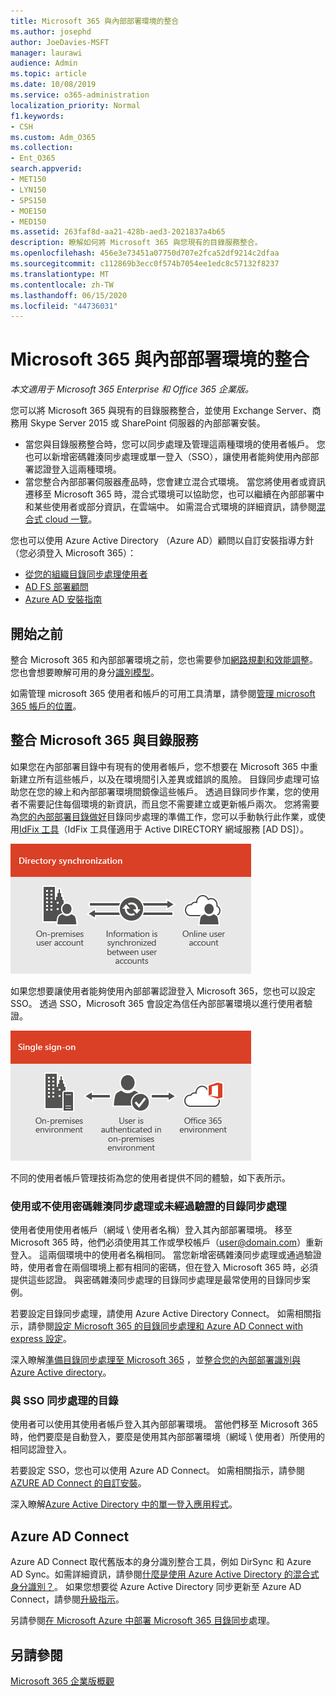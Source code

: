 ```yaml
---
title: Microsoft 365 與內部部署環境的整合
ms.author: josephd
author: JoeDavies-MSFT
manager: laurawi
audience: Admin
ms.topic: article
ms.date: 10/08/2019
ms.service: o365-administration
localization_priority: Normal
f1.keywords:
- CSH
ms.custom: Adm_O365
ms.collection:
- Ent_O365
search.appverid:
- MET150
- LYN150
- SPS150
- MOE150
- MED150
ms.assetid: 263faf8d-aa21-428b-aed3-2021837a4b65
description: 瞭解如何將 Microsoft 365 與您現有的目錄服務整合。
ms.openlocfilehash: 456e3e73451a07750d707e2fca52df9214c2dfaa
ms.sourcegitcommit: c112869b3ecc0f574b7054ee1edc8c57132f8237
ms.translationtype: MT
ms.contentlocale: zh-TW
ms.lasthandoff: 06/15/2020
ms.locfileid: "44736031"
---
```

# <a name="microsoft-365-integration-with-on-premises-environments"></a>Microsoft 365 與內部部署環境的整合

*本文適用于 Microsoft 365 Enterprise 和 Office 365 企業版。*

您可以將 Microsoft 365 與現有的目錄服務整合，並使用 Exchange Server、商務用 Skype Server 2015 或 SharePoint 伺服器的內部部署安裝。
  
 - 當您與目錄服務整合時，您可以同步處理及管理這兩種環境的使用者帳戶。 您也可以新增密碼雜湊同步處理或單一登入（SSO），讓使用者能夠使用內部部署認證登入這兩種環境。
 - 當您整合內部部署伺服器產品時，您會建立混合式環境。 當您將使用者或資訊遷移至 Microsoft 365 時，混合式環境可以協助您，也可以繼續在內部部署中和某些使用者或部分資訊，在雲端中。 如需混合式環境的詳細資訊，請參閱[混合式 cloud 一覽](https://docs.microsoft.com/Office365/Enterprise/hybrid-cloud-overview)。

您也可以使用 Azure Active Directory （Azure AD）顧問以自訂安裝指導方針（您必須登入 Microsoft 365）：

- [從您的組織目錄同步處理使用者](https://aka.ms/aadconnectpwsync)
- [AD FS 部署顧問](https://aka.ms/adfsguidance)
- [Azure AD 安裝指南](https://aka.ms/aadpguidance)
   
## <a name="before-you-begin"></a>開始之前

整合 Microsoft 365 和內部部署環境之前，您也需要參加[網路規劃和效能調整](network-planning-and-performance.md)。 您也會想要瞭解可用的身分[識別模型](about-office-365-identity.md)。 

如需管理 microsoft 365 使用者和帳戶的可用工具清單，請參閱[管理 microsoft 365 帳戶的位置](manage-office-365-accounts.md)。 
  
## <a name="integrate-microsoft-365-with-directory-services"></a>整合 Microsoft 365 與目錄服務
如果您在內部部署目錄中有現有的使用者帳戶，您不想要在 Microsoft 365 中重新建立所有這些帳戶，以及在環境間引入差異或錯誤的風險。 目錄同步處理可協助您在您的線上和內部部署環境間鏡像這些帳戶。 透過目錄同步作業，您的使用者不需要記住每個環境的新資訊，而且您不需要建立或更新帳戶兩次。 您將需要為[您的內部部署目錄做好](prepare-for-directory-synchronization.md)目錄同步處理的準備工作，您可以手動執行此作業，或使用[IdFix 工具](install-and-run-idfix.md)（IdFix 工具僅適用于 Active DIRECTORY 網域服務 [AD DS]）。 
  
![使用目錄同步處理將內部部署和線上使用者帳戶資訊同步處理](media/a64af0d0-9be6-46b1-8727-277e683abf5e.png)
  
如果您想要讓使用者能夠使用內部部署認證登入 Microsoft 365，您也可以設定 SSO。 透過 SSO，Microsoft 365 會設定為信任內部部署環境以進行使用者驗證。
  
![使用單一登入時，在內部部署環境和線上環境中皆可使用相同的帳戶。](media/d76235f2-8a53-405e-b8ef-dfa4cfc208b8.png)
  
不同的使用者帳戶管理技術為您的使用者提供不同的體驗，如下表所示。
 
### <a name="directory-synchronization-with-or-without-password-hash-synchronization-or-pass-through-authentication"></a>使用或不使用密碼雜湊同步處理或未經過驗證的目錄同步處理

使用者使用使用者帳戶（網域 \ 使用者名稱）登入其內部部署環境。 移至 Microsoft 365 時，他們必須使用其工作或學校帳戶（user@domain.com）重新登入。 這兩個環境中的使用者名稱相同。 當您新增密碼雜湊同步處理或通過驗證時，使用者會在兩個環境上都有相同的密碼，但在登入 Microsoft 365 時，必須提供這些認證。 與密碼雜湊同步處理的目錄同步處理是最常使用的目錄同步案例。

若要設定目錄同步處理，請使用 Azure Active Directory Connect。 如需相關指示，請參閱[設定 Microsoft 365 的目錄同步](set-up-directory-synchronization.md)[處理和 Azure AD Connect with express 設定](https://go.microsoft.com/fwlink/p/?LinkId=698537)。

深入瞭解[準備目錄同步處理至 Microsoft 365](prepare-for-directory-synchronization.md) ，並[整合您的內部部署識別與 Azure Active directory](https://go.microsoft.com/fwlink/?LinkId=518101)。

### <a name="directory-synchronization-with-sso"></a>與 SSO 同步處理的目錄

使用者可以使用其使用者帳戶登入其內部部署環境。 當他們移至 Microsoft 365 時，他們要麼是自動登入，要麼是使用其內部部署環境（網域 \ 使用者）所使用的相同認證登入。

若要設定 SSO，您也可以使用 Azure AD Connect。 如需相關指示，請參閱[AZURE AD Connect 的自訂安裝](https://go.microsoft.com/fwlink/p/?LinkID=698430)。

深入瞭解[Azure Active Directory 中的單一登入應用程式](https://go.microsoft.com/fwlink/p/?LinkId=698604)。

## <a name="azure-ad-connect"></a>Azure AD Connect

Azure AD Connect 取代舊版本的身分識別整合工具，例如 DirSync 和 Azure AD Sync。如需詳細資訊，請參閱[什麼是使用 Azure Active Directory 的混合式身分識別？](https://go.microsoft.com/fwlink/p/?LinkId=527969)。 如果您想要從 Azure Active Directory 同步更新至 Azure AD Connect，請參閱[升級指示](https://go.microsoft.com/fwlink/p/?LinkId=733240)。 

另請參閱[在 Microsoft Azure 中部署 Microsoft 365 目錄同步](https://go.microsoft.com/fwlink/?LinkId=517887)處理。

## <a name="see-also"></a>另請參閱

[Microsoft 365 企業版概觀](https://docs.microsoft.com/microsoft-365/enterprise/microsoft-365-overview)
